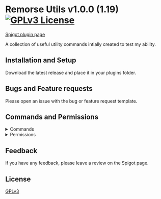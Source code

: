 # Remorse Utils v1.0.0 (1.19) [![GPLv3 License](https://img.shields.io/badge/License-GPL%20v3-yellow.svg)](https://opensource.org/licenses/)
[Spigot plugin page](#)

A collection of useful utility commands intially created to test my ability.


## Installation and Setup

Download the latest release and place it in your plugins folder.
## Bugs and Feature requests

Please open an issue with the bug or feature request template.

## Commands and Permissions
<details>
  <summary>Commands</summary>
  
  ```
  - /god [player] (Take no damage and don't be targeted by mobs)
  - /kick [player] [reason] (Kick player from server with optional reason)
  ```
</details>
<details>
  <summary>Permissions</summary>
  
  ```
  - remorseutils.god (Access to the god command)
      remorseutils.god.others (Target others with god command)
  - remorseutils.kick (Access to the kick command)
  ```
</details>

## Feedback

If you have any feedback, please leave a review on the Spigot page.


## License

[GPLv3](https://choosealicense.com/licenses/gpl-3.0/)

